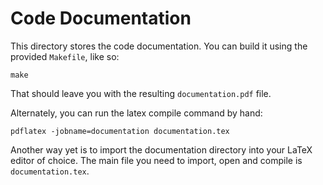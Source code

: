 Code Documentation
==================

This directory stores the code documentation. You can build it using the
provided `Makefile`, like so:

```
make
```

That should leave you with the resulting `documentation.pdf` file.

Alternately, you can run the latex compile command by hand:

```
pdflatex -jobname=documentation documentation.tex
```

Another way yet is to import the documentation directory into your LaTeX editor
of choice. The main file you need to import, open and compile is
`documentation.tex`.
